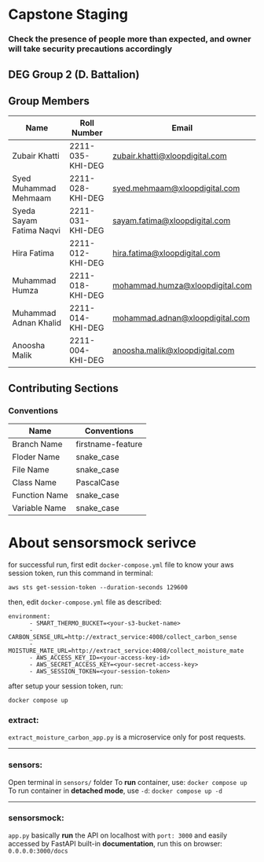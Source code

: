 # Capstone Staging
### Check the presence of people more than expected, and owner will take security precautions accordingly
## DEG Group 2 (D. Battalion)

## Group Members

| Name | Roll Number | Email |
| ----- | ----- | ----- |
| Zubair Khatti | 2211-035-KHI-DEG | zubair.khatti@xloopdigital.com | 
| Syed Muhammad Mehmaam | 2211-028-KHI-DEG| syed.mehmaam@xloopdigital.com|
| Syeda Sayam Fatima Naqvi | 2211-031-KHI-DEG | sayam.fatima@xloopdigital.com|
| Hira Fatima | 2211-012-KHI-DEG | hira.fatima@xloopdigital.com |
| Muhammad Humza | 2211-018-KHI-DEG | mohammad.humza@xloopdigital.com |
| Muhammad Adnan Khalid | 2211-014-KHI-DEG| mohammad.adnan@xloopdigital.com|
| Anoosha Malik | 2211-004-KHI-DEG  | anoosha.malik@xloopdigital.com |

## Contributing Sections

### Conventions

| Name | Conventions |
| ----- | ----- |
| Branch Name | firstname-feature |
| Floder Name | snake_case |
| File Name | snake_case |
| Class Name | PascalCase |
| Function Name | snake_case |
| Variable Name | snake_case |

# About sensorsmock serivce
for successful run, first edit `docker-compose.yml` file
to know your aws session token, run this command in terminal:
~~~
aws sts get-session-token --duration-seconds 129600
~~~
then, edit `docker-compose.yml` file as described:
~~~
environment:
      - SMART_THERMO_BUCKET=<your-s3-bucket-name>
      - CARBON_SENSE_URL=http://extract_service:4008/collect_carbon_sense
      - MOISTURE_MATE_URL=http://extract_service:4008/collect_moisture_mate
      - AWS_ACCESS_KEY_ID=<your-access-key-id>
      - AWS_SECRET_ACCESS_KEY=<your-secret-access-key>
      - AWS_SESSION_TOKEN=<your-session-token>
~~~
after setup your session token, run:
~~~
docker compose up
~~~
### extract:

`extract_moisture_carbon_app.py` is a microservice only for post requests.

---

### sensors:
Open terminal in `sensors/` folder
To **run** container, use:
```docker compose up```
To run container in **detached mode**, use `-d`:
```docker compose up -d```
___
### sensorsmock:
`app.py` basically **run** the API on localhost with `port: 3000` and easily accessed by FastAPI built-in **documentation**, run this on browser:
```0.0.0.0:3000/docs```
